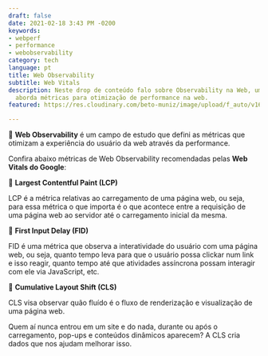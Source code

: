 ```yaml
---
draft: false
date: 2021-02-18 3:43 PM -0200
keywords:
- webperf
- performance
- webobservability
category: tech
language: pt
title: Web Observability
subtitle: Web Vitals
description: Neste drop de conteúdo falo sobre Observability na Web, um conceito que
  aborda métricas para otimização de performance na web.
featured: https://res.cloudinary.com/beto-muniz/image/upload/f_auto/v1613670213/0_zhjzb1.jpg

---
```

📝 **Web Observability** é um campo de estudo que defini as métricas que otimizam a experiência do usuário da web através da performance.

Confira abaixo métricas de Web Observability recomendadas pelas **Web Vitals do Google**:

🦄 **Largest Contentful Paint (LCP)**

LCP é a métrica relativas ao carregamento de uma página web, ou seja, para essa métrica o que importa é o que acontece entre a requisição de uma página web ao servidor até o carregamento inicial da mesma.

🦄 **First Input Delay (FID)**

FID é uma métrica que observa a interatividade do usuário com uma página web, ou seja, quanto tempo leva para que o usuário possa clickar num link e isso reagir, quanto tempo  até que atividades assíncrona possam interagir com ele via JavaScript, etc.

🦄 **Cumulative Layout Shift (CLS)**

CLS visa observar quão fluído é o fluxo de renderização e visualização de uma página web.

Quem aí nunca entrou em um site e do nada, durante ou após o carregamento, pop-ups e conteúdos dinâmicos aparecem? A CLS cria dados que nos ajudam melhorar isso.